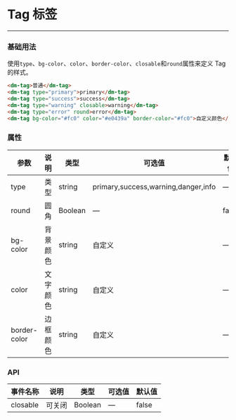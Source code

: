 # Tag 标签
----
### 基础用法
使用```type```、```bg-color```、```color```、```border-color```、```closable```和```round```属性来定义 Tag 的样式。
``` html
<dm-tag>普通</dm-tag>
<dm-tag type="primary">primary</dm-tag>
<dm-tag type="success">success</dm-tag>
<dm-tag type="warning" closable>warning</dm-tag>
<dm-tag type="error" round>error</dm-tag>
<dm-tag bg-color="#fc0" color="#e0439a" border-color="#fc0">自定义颜色</dm-tag>
```

### 属性
| 参数      | 说明    | 类型      | 可选值       | 默认值   |
|---------- |-------- |---------- |-------------  |-------- |
| type     | 类型   | string    |   primary,success,warning,danger,info |     —    |
| round     | 圆角   | Boolean  |    — | false   |
| bg-color     | 背景颜色   | string    | 自定义 |     —    |
| color     | 文字颜色   | string    |  自定义 |     —    |
| border-color     | 边框颜色   | string    |   自定义 |     —    |

### API
| 事件名称      | 说明    | 类型      | 可选值       | 默认值   |
|---------- |-------- |---------- |-------------  |-------- | 
| closable     | 可关闭   | Boolean  |    — | false   |